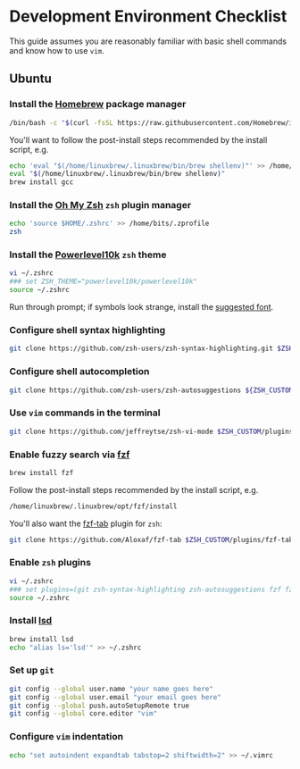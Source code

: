 # Development Environment Checklist
This guide assumes you are reasonably familiar with basic shell commands and know how to use `vim`.

## Ubuntu

### Install the [Homebrew](https://brew.sh/) package manager
```bash
/bin/bash -c "$(curl -fsSL https://raw.githubusercontent.com/Homebrew/install/HEAD/install.sh)"
```
You'll want to follow the post-install steps recommended by the install script, e.g.
```bash
echo 'eval "$(/home/linuxbrew/.linuxbrew/bin/brew shellenv)"' >> /home/bits/.zprofile
eval "$(/home/linuxbrew/.linuxbrew/bin/brew shellenv)"
brew install gcc
```

### Install the [Oh My Zsh](https://github.com/ohmyzsh/ohmyzsh) `zsh` plugin manager 
```bash
echo 'source $HOME/.zshrc' >> /home/bits/.zprofile
zsh
```

### Install the [Powerlevel10k](https://github.com/romkatv/powerlevel10k) `zsh` theme
```zsh
vi ~/.zshrc 
### set ZSH_THEME="powerlevel10k/powerlevel10k"
source ~/.zshrc
```
Run through prompt; if symbols look strange, install the [suggested font](https://github.com/romkatv/powerlevel10k#meslo-nerd-font-patched-for-powerlevel10k).

### Configure shell syntax highlighting
```zsh
git clone https://github.com/zsh-users/zsh-syntax-highlighting.git $ZSH_CUSTOM/plugins/zsh-syntax-highlighting
```

### Configure shell autocompletion
```zsh
git clone https://github.com/zsh-users/zsh-autosuggestions ${ZSH_CUSTOM:-~/.oh-my-zsh/custom}/plugins/zsh-autosuggestions
```

### Use `vim` commands in the terminal
```zsh
git clone https://github.com/jeffreytse/zsh-vi-mode $ZSH_CUSTOM/plugins/zsh-vi-mode
```

### Enable fuzzy search via [fzf](https://github.com/junegunn/fzf)
```zsh
brew install fzf
```
Follow the post-install steps recommended by the install script, e.g.
```zsh
/home/linuxbrew/.linuxbrew/opt/fzf/install
```

You'll also want the [fzf-tab](https://github.com/Aloxaf/fzf-tab) plugin for `zsh`:
```zsh
git clone https://github.com/Aloxaf/fzf-tab $ZSH_CUSTOM/plugins/fzf-tab
```

### Enable `zsh` plugins
```zsh
vi ~/.zshrc
### set plugins=(git zsh-syntax-highlighting zsh-autosuggestions fzf fzf-tab zsh-vi-mode)
source ~/.zshrc
```

### Install [lsd](https://github.com/Peltoche/lsd)
```zsh
brew install lsd
echo "alias ls='lsd'" >> ~/.zshrc
```

### Set up `git`
```zsh
git config --global user.name "your name goes here"
git config --global user.email "your email goes here"
git config --global push.autoSetupRemote true
git config --global core.editor "vim"
```

### Configure `vim` indentation
```zsh
echo "set autoindent expandtab tabstop=2 shiftwidth=2" >> ~/.vimrc
```
